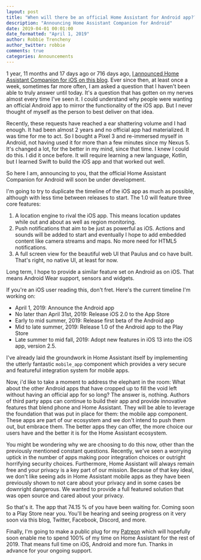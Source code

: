 ```yaml
---
layout: post
title: "When will there be an official Home Assistant for Android app???"
description: "Announcing Home Assistant Companion for Android"
date: 2019-04-01 00:01:00
date_formatted: "April 1, 2019"
author: Robbie Trencheny
author_twitter: robbie
comments: true
categories: Announcements
---
```


1 year, 11 months and 17 days ago or 716 days ago, [I announced Home Assistant Companion for iOS on this blog](/blog/2017/04/15/ios/).
Ever since then, at least once a week, sometimes far more often, I am asked a question that I haven't been able to truly answer until today.
It's a question that has gotten on my nerves almost every time I've seen it. I could understand why people were wanting an official Android app to mirror the functionality of the iOS app.
But I never thought of myself as the person to best deliver on that idea.

Recently, these requests have reached a ear shattering volume and I had enough. It had been almost 2 years and no official app had materialized. It was time for me to act.
So I bought a Pixel 3 and re-immersed myself in Android, not having used it for more than a few minutes since my Nexus 5. It's changed a lot, for the better in my mind, since that time.
I knew I could do this. I did it once before. It will require learning a new language, Kotlin, but I learned Swift to build the iOS app and that worked out well.

So here I am, announcing to you, that the official Home Assistant Companion for Android will soon be under development.

I'm going to try to duplicate the timeline of the iOS app as much as possible, although with less time between releases to start. The 1.0 will feature three core features:

1. A location engine to rival the iOS app. This means location updates while out and about as well as region monitoring.
2. Push notifications that aim to be just as powerful as iOS. Actions and sounds will be added to start and eventually I hope to add embedded content like camera streams and maps. No more need for HTML5 notifications.
3. A full screen view for the beautiful web UI that Paulus and co have built. That's right, no native UI, at least for now.

Long term, I hope to provide a similar feature set on Android as on iOS. That means Android Wear support, sensors and widgets.

If you're an iOS user reading this, don't fret. Here's the current timeline I'm working on:

- April 1, 2019: Announce the Android app
- No later than April 31st, 2019: Release iOS 2.0 to the App Store
- Early to mid summer, 2019: Release first beta of the Android app
- Mid to late summer, 2019: Release 1.0 of the Android app to the Play Store
- Late summer to mid fall, 2019: Adopt new features in iOS 13 into the iOS app, version 2.5.

I've already laid the groundwork in Home Assistant itself by implementing the utterly fantastic `mobile_app` component which provides a very secure and featureful integration system for mobile apps.

Now, i'd like to take a moment to address the elephant in the room: What about the other Android apps that have cropped up to fill the void left without having an official app for so long? The answer is, nothing.
Authors of third party apps can continue to build their app and provide innovative features that blend phone and Home Assistant. They will be able to leverage the foundation that was put in place for them: the mobile app component.
These apps are part of our ecosystem and we don't intend to push them out, but embrace them. The better apps they can offer, the more choice our users have and the better it is for the Home Assistant ecosystem.

You might be wondering why we are choosing to do this now, other than the previously mentioned constant questions. Recently, we've seen a worrying uptick in the number of apps making poor integration choices or outright horrifying security choices.
Furthermore, Home Assistant will always remain free and your privacy is a key part of our mission. Because of that key ideal, we don't like seeing ads in Home Assistant mobile apps as they have been previously shown to not care about your privacy and in some cases be downright dangerous.
We wanted to provide a full featured solution that was open source and cared about your privacy.

So that's it. The app that 74.15 % of you have been waiting for. Coming soon to a Play Store near you. You'll be hearing and seeing progress on it very soon via this blog, Twitter, Facebook, Discord, and more.

Finally, I'm going to make a public plug for my [Patreon](https://patreon.com/robbiet480) which will hopefully soon enable me to spend 100% of my time on Home Assistant for the rest of 2019.
That means full time on iOS, Android and more fun. Thanks in advance for your ongoing support.
